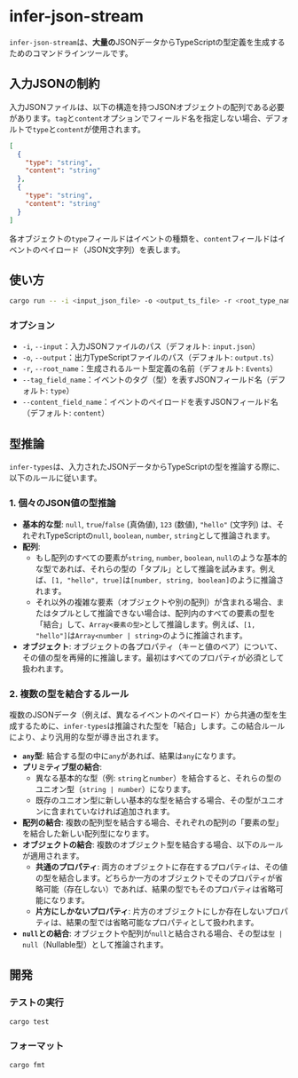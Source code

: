 # infer-json-stream

`infer-json-stream`は、**大量の**JSONデータからTypeScriptの型定義を生成するためのコマンドラインツールです。

## 入力JSONの制約

入力JSONファイルは、以下の構造を持つJSONオブジェクトの配列である必要があります。`tag`と`content`オプションでフィールド名を指定しない場合、デフォルトで`type`と`content`が使用されます。

```json
[
  {
    "type": "string",
    "content": "string"
  },
  {
    "type": "string",
    "content": "string"
  }
]
```

各オブジェクトの`type`フィールドはイベントの種類を、`content`フィールドはイベントのペイロード（JSON文字列）を表します。

## 使い方

```bash
cargo run -- -i <input_json_file> -o <output_ts_file> -r <root_type_name>
```

### オプション

- `-i`, `--input`：入力JSONファイルのパス（デフォルト: `input.json`）
- `-o`, `--output`：出力TypeScriptファイルのパス（デフォルト: `output.ts`）
- `-r`, `--root_name`：生成されるルート型定義の名前（デフォルト: `Events`）
- `--tag_field_name`：イベントのタグ（型）を表すJSONフィールド名（デフォルト: `type`）
- `--content_field_name`：イベントのペイロードを表すJSONフィールド名（デフォルト: `content`）

## 型推論

`infer-types`は、入力されたJSONデータからTypeScriptの型を推論する際に、以下のルールに従います。

### 1. 個々のJSON値の型推論

-   **基本的な型**: `null`, `true`/`false` (真偽値), `123` (数値), `"hello"` (文字列) は、それぞれTypeScriptの`null`, `boolean`, `number`, `string`として推論されます。
-   **配列**: 
    -   もし配列のすべての要素が`string`, `number`, `boolean`, `null`のような基本的な型であれば、それらの型の「タプル」として推論を試みます。例えば、`[1, "hello", true]`は`[number, string, boolean]`のように推論されます。
    -   それ以外の複雑な要素（オブジェクトや別の配列）が含まれる場合、またはタプルとして推論できない場合は、配列内のすべての要素の型を「結合」して、`Array<要素の型>`として推論します。例えば、`[1, "hello"]`は`Array<number | string>`のように推論されます。
-   **オブジェクト**: オブジェクトの各プロパティ（キーと値のペア）について、その値の型を再帰的に推論します。最初はすべてのプロパティが必須として扱われます。

### 2. 複数の型を結合するルール

複数のJSONデータ（例えば、異なるイベントのペイロード）から共通の型を生成するために、`infer-types`は推論された型を「結合」します。この結合ルールにより、より汎用的な型が導き出されます。

-   **`any`型**: 結合する型の中に`any`があれば、結果は`any`になります。
-   **プリミティブ型の結合**: 
    -   異なる基本的な型（例: `string`と`number`）を結合すると、それらの型のユニオン型（`string | number`）になります。
    -   既存のユニオン型に新しい基本的な型を結合する場合、その型がユニオンに含まれていなければ追加されます。
-   **配列の結合**: 複数の配列型を結合する場合、それぞれの配列の「要素の型」を結合した新しい配列型になります。
-   **オブジェクトの結合**: 複数のオブジェクト型を結合する場合、以下のルールが適用されます。
    -   **共通のプロパティ**: 両方のオブジェクトに存在するプロパティは、その値の型を結合します。どちらか一方のオブジェクトでそのプロパティが省略可能（存在しない）であれば、結果の型でもそのプロパティは省略可能になります。
    -   **片方にしかないプロパティ**: 片方のオブジェクトにしか存在しないプロパティは、結果の型では省略可能なプロパティとして扱われます。
-   **`null`との結合**: オブジェクトや配列が`null`と結合される場合、その型は`型 | null`（Nullable型）として推論されます。

## 開発

### テストの実行

```bash
cargo test
```

### フォーマット

```bash
cargo fmt
```